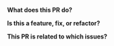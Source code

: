 **What does this PR do?**

**Is this a feature, fix, or refactor?** 

**This PR is related to which issues?**
